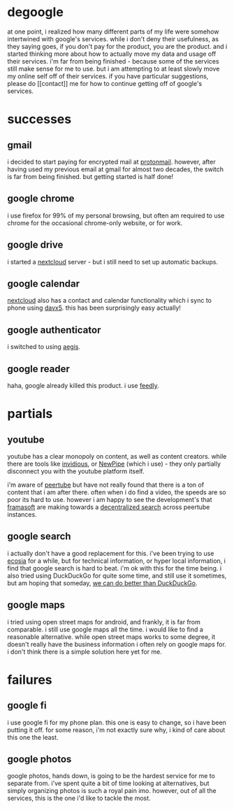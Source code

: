# degoogle

at one point, i realized how many different parts of my life were somehow
intertwined with google's services.  while i don't deny their usefulness, as
they saying goes, if you don't pay for the product, you are the product.  and i
started thinking more about how to actually move my data and usage off their
services. i'm far from being finished - because some of the services still make
sense for me to use. but i am attempting to at least slowly move my online self
off of their services. if you have particular suggestions, please do [[contact]]
me for how to continue getting off of google's services.

# successes

## gmail

i decided to start paying for encrypted mail at [protonmail](protonmail.com).
however, after having used my previous email at gmail for almost two decades,
the switch is far from being finished. but getting started is half done!

## google chrome

i use firefox for 99% of my personal browsing, but often am required to use
chrome for the occasional chrome-only website, or for work.

## google drive

i started a [nextcloud](nextcloud.com) server - but i still need to set up
automatic backups.

## google calendar

[nextcloud](nextcloud.com) also has a contact and calendar functionality
which i sync to phone using [davx5](https://www.davx5.com/). this has been
surprisingly easy actually!

## google authenticator

i switched to using [aegis](https://getaegis.app/).

## google reader

haha, google already killed this product. i use [feedly](feedly.com).

# partials

## youtube

youtube has a clear monopoly on content, as well as content creators.
while there are tools like [invidious](https://redirect.invidious.io/),
or [NewPipe](https://newpipe.net/) (which i use) - they only partially
disconnect you with the youtube platform itself.

i'm aware of [peertube](https://peer.tube/videos/trending?a-state=42) but
have not really found that there is a ton of content that i am after there.
often when i do find a video, the speeds are so poor its hard to use.
however i am happy to see the development's that [framasoft](https://framasoft.org/en/)
are making towards a [decentralized search](https://joinpeertube.org/) across
peertube instances.

## google search

i actually don't have a good replacement for this. i've been trying to use
[ecosia](ecosia.org) for a while, but for technical information, or hyper local
information, i find that google search is hard to beat. i'm ok with this for
the time being. i also tried using DuckDuckGo for quite some time, and still
use it sometimes, but am hoping that someday,
[we can do better than DuckDuckGo](https://drewdevault.com/2020/11/17/Better-than-DuckDuckGo.html).

## google maps

i tried using open street maps for android, and frankly, it is far from
comparable.  i still use google maps all the time. i would like to find a
reasonable alternative.  while open street maps works to some degree, it
doesn't really have the business information i often rely on google maps for. i
don't think there is a simple solution here yet for me.

# failures

## google fi

i use google fi for my phone plan. this one is easy to change, so i have been
putting it off.  for some reason, i'm not exactly sure why, i kind of care
about this one the least.

## google photos

google photos, hands down, is going to be the hardest service for me to
separate from. i've spent quite a bit of time looking at alternatives, but
simply organizing photos is such a royal pain imo.  however, out of all the
services, this is the one i'd like to tackle the most.
